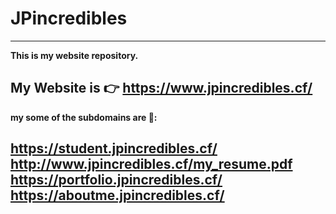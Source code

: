 # JPincredibles
---
**This is my website repository.**  
  
My Website is 👉 https://www.jpincredibles.cf/
---
**my some of the subdomains are 🧮:**  
  
https://student.jpincredibles.cf/  
http://www.jpincredibles.cf/my_resume.pdf  
https://portfolio.jpincredibles.cf/  
https://aboutme.jpincredibles.cf/  
---

